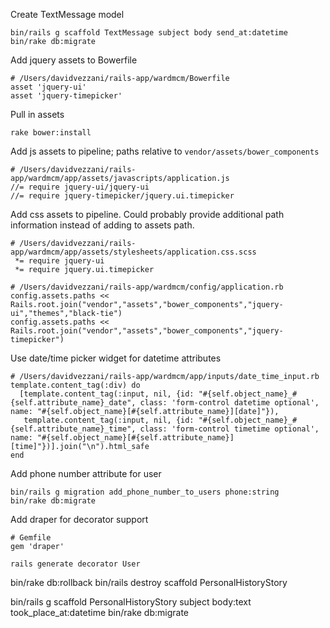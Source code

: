 Create TextMessage model
```
bin/rails g scaffold TextMessage subject body send_at:datetime
bin/rake db:migrate
```

Add jquery assets to Bowerfile
```
# /Users/davidvezzani/rails-app/wardmcm/Bowerfile
asset 'jquery-ui'
asset 'jquery-timepicker'
```

Pull in assets
```
rake bower:install
```

Add js assets to pipeline; paths relative to `vendor/assets/bower_components`
```
# /Users/davidvezzani/rails-app/wardmcm/app/assets/javascripts/application.js
//= require jquery-ui/jquery-ui
//= require jquery-timepicker/jquery.ui.timepicker

```

Add css assets to pipeline.  Could probably provide additional path information instead of adding to assets path.
```
# /Users/davidvezzani/rails-app/wardmcm/app/assets/stylesheets/application.css.scss
 *= require jquery-ui
 *= require jquery.ui.timepicker

# /Users/davidvezzani/rails-app/wardmcm/config/application.rb
config.assets.paths << Rails.root.join("vendor","assets","bower_components","jquery-ui","themes","black-tie")
config.assets.paths << Rails.root.join("vendor","assets","bower_components","jquery-timepicker")
```

Use date/time picker widget for datetime attributes
```
# /Users/davidvezzani/rails-app/wardmcm/app/inputs/date_time_input.rb
template.content_tag(:div) do
  [template.content_tag(:input, nil, {id: "#{self.object_name}_#{self.attribute_name}_date", class: 'form-control datetime optional', name: "#{self.object_name}[#{self.attribute_name}][date]"}), 
   template.content_tag(:input, nil, {id: "#{self.object_name}_#{self.attribute_name}_time", class: 'form-control timetime optional', name: "#{self.object_name}[#{self.attribute_name}][time]"})].join("\n").html_safe
end
```

Add phone number attribute for user
```
bin/rails g migration add_phone_number_to_users phone:string
bin/rake db:migrate
```

Add draper for decorator support
```
# Gemfile
gem 'draper'

rails generate decorator User
```

bin/rake db:rollback
bin/rails destroy scaffold PersonalHistoryStory

bin/rails g scaffold PersonalHistoryStory subject body:text took_place_at:datetime
bin/rake db:migrate

